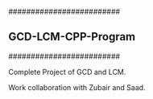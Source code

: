 #########################
## GCD-LCM-CPP-Program ##
#########################

Complete Project of GCD and LCM.


Work collaboration with Zubair and Saad.
